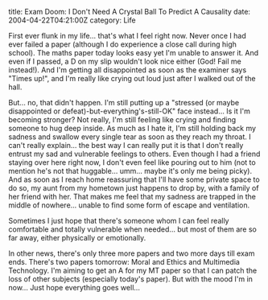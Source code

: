 title: Exam Doom: I Don't Need A Crystal Ball To Predict A Causality
date: 2004-04-22T04:21:00Z
category: Life

First ever flunk in my life… that's what I feel right now. Never once I had ever failed a paper (although I do experience a close call during high school). The maths paper today looks easy yet I'm unable to answer it. And even if I passed, a D on my slip wouldn't look nice either (God! Fail me instead!). And I'm getting all disappointed as soon as the examiner says "Times up!", and I'm really like crying out loud just after I walked out of the hall.

But… no, that didn't happen. I'm still putting up a "stressed (or maybe disappointed or defeat)-but-everything's-still-OK" face instead… Is it I'm becoming stronger? Not really, I'm still feeling like crying and finding someone to hug deep inside. As much as I hate it, I'm still holding back my sadness and swallow every single tear as soon as they reach my throat. I can't really explain… the best way I can really put it is that I don't really entrust my sad and vulnerable feelings to others. Even though I had a friend staying over here right now, I don't even feel like pouring out to him (not to mention he's not that huggable… umm… maybe it's only me being picky). And as soon as I reach home reassuring that I'll have some private space to do so, my aunt from my hometown just happens to drop by, with a family of her friend with her. That makes me feel that my sadness are trapped in the middle of nowhere… unable to find some form of escape and ventilation.

Sometimes I just hope that there's someone whom I can feel really comfortable and totally vulnerable when needed… but most of them are so far away, either physically or emotionally.

In other news, there's only three more papers and two more days till exam ends. There's two papers tomorrow: Moral and Ethics and Multimedia Technology. I'm aiming to get an A for my MT paper so that I can patch the loss of other subjects (especially today's paper). But with the mood I'm in now… Just hope everything goes well…

